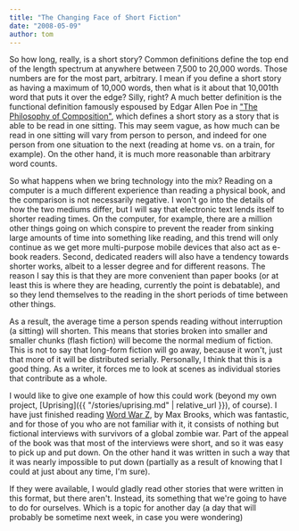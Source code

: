 ```yaml
---
title: "The Changing Face of Short Fiction"
date: "2008-05-09"
author: tom
---
```


So how long, really, is a short story? Common definitions define the top end of the length spectrum at anywhere between 7,500 to 20,000 words. Those numbers are for the most part, arbitrary. I mean if you define a short story as having a maximum of 10,000 words, then what is it about that 10,001th word that puts it over the edge? Silly, right? A much better definition is the functional definition famously espoused by Edgar Allen Poe in ["The Philosophy of Composition"](http://en.wikipedia.org/wiki/The_Philosophy_of_Composition), which defines a short story as a story that is able to be read in one sitting. This may seem vague, as how much can be read in one sitting will vary from person to person, and indeed for one person from one situation to the next (reading at home vs. on a train, for example). On the other hand, it is much more reasonable than arbitrary word counts.

So what happens when we bring technology into the mix? Reading on a computer is a much different experience than reading a physical book, and the comparison is not necessarily negative. I won't go into the details of how the two mediums differ, but I will say that electronic text lends itself to shorter reading times. On the computer, for example, there are a million other things going on which conspire to prevent the reader from sinking large amounts of time into something like reading, and this trend will only continue as we get more multi-purpose mobile devices that also act as e-book readers. Second, dedicated readers will also have a tendency towards shorter works, albeit to a lesser degree and for different reasons. The reason I say this is that they are more convenient than paper books (or at least this is where they are heading, currently the point is debatable), and so they lend themselves to the reading in the short periods of time between other things.

As a result, the average time a person spends reading without interruption (a sitting) will shorten. This means that stories broken into smaller and smaller chunks (flash fiction) will become the normal medium of fiction. This is not to say that long-form fiction will go away, because it won't, just that more of it will be distributed serially. Personally, I think that this is a good thing. As a writer, it forces me to look at scenes as individual stories that contribute as a whole.

I would like to give one example of how this could work (beyond my own project, [Uprising]({{ "/stories/uprising.md" | relative_url }}), of course). I have just finished reading [Word War Z](https://www.indiebound.org/book/9780307346612), by Max Brooks, which was fantastic, and for those of you who are not familiar with it, it consists of nothing but fictional interviews with survivors of a global zombie war. Part of the appeal of the book was that most of the interviews were short, and so it was easy to pick up and put down. On the other hand it was written in such a way that it was nearly impossible to put down (partially as a result of knowing that I could at just about any time, I'm sure).

If they were available, I would gladly read other stories that were written in this format, but there aren't. Instead, its something that we're going to have to do for ourselves. Which is a topic for another day (a day that will probably be sometime next week, in case you were wondering)
